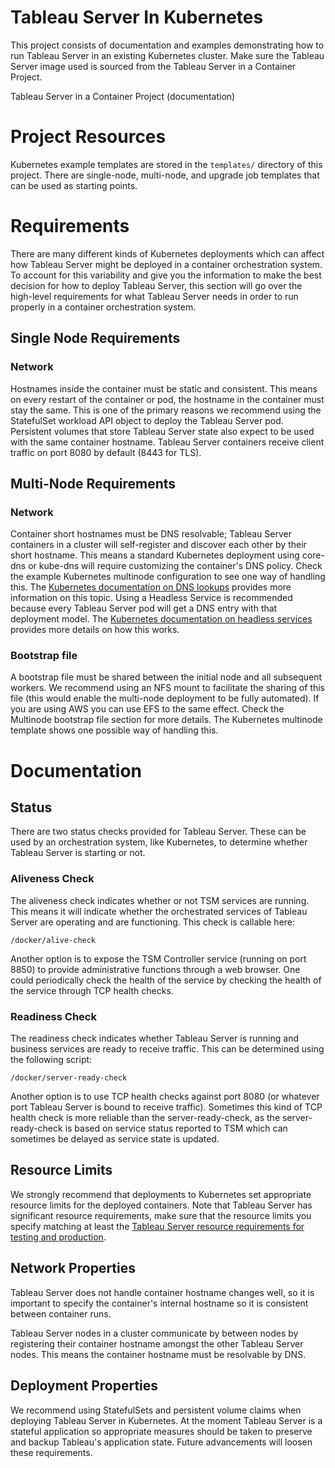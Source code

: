 # Tableau Server In Kubernetes
This project consists of documentation and examples demonstrating how to run Tableau Server in an existing Kubernetes cluster. Make sure the Tableau Server image used is sourced from the Tableau Server in a Container Project.

Tableau Server in a Container Project (documentation)

# Project Resources
Kubernetes example templates are stored in the `templates/` directory of this project. There are single-node, multi-node, and upgrade job templates that can be used as starting points.

# Requirements
There are many different kinds of Kubernetes deployments which can affect how Tableau Server might be deployed in a container orchestration system. To account for this variability and give you the information to make the best decision for how to deploy Tableau Server, this section will go over the high-level requirements for what Tableau Server needs in order to run properly in a container orchestration system.

## Single Node Requirements
### Network
Hostnames inside the container must be static and consistent. This means on every restart of the container or pod, the hostname in the container must stay the same. This is one of the primary reasons we recommend using the StatefulSet workload API object to deploy the Tableau Server pod.
Persistent volumes that store Tableau Server state also expect to be used with the same container hostname.
Tableau Server containers receive client traffic on port 8080 by default (8443 for TLS).

## Multi-Node Requirements
### Network
Container short hostnames must be DNS resolvable; Tableau Server containers in a cluster will self-register and discover each other by their short hostname. This means a standard Kubernetes deployment using core-dns or kube-dns will require customizing the container's DNS policy. Check the example Kubernetes multinode configuration to see one way of handling this. The [Kubernetes documentation on DNS lookups](https://kubernetes.io/docs/concepts/services-networking/dns-pod-service/) provides more information on this topic.
Using a Headless Service is recommended because every Tableau Server pod will get a DNS entry with that deployment model. The [Kubernetes documentation on headless services](https://kubernetes.io/docs/concepts/services-networking/service/#headless-services) provides more details on how this works.

### Bootstrap file
A bootstrap file must be shared between the initial node and all subsequent workers. We recommend using an NFS mount to facilitate the sharing of this file (this would enable the multi-node deployment to be fully automated). If you are using AWS you can use EFS to the same effect. Check the Multinode bootstrap file section for more details. The Kubernetes multinode template shows one possible way of handling this.

# Documentation
## Status
There are two status checks provided for Tableau Server. These can be used by an orchestration system, like Kubernetes, to determine whether Tableau Server is starting or not.

### Aliveness Check
The aliveness check indicates whether or not TSM services are running. This means it will indicate whether the orchestrated services of Tableau Server are operating and are functioning. This check is callable here:
```
/docker/alive-check
```
Another option is to expose the TSM Controller service (running on port 8850) to provide administrative functions through a web browser. One could periodically check the health of the service by checking the health of the service through TCP health checks.

### Readiness Check
The readiness check indicates whether Tableau Server is running and business services are ready to receive traffic. This can be determined using the following script:
```
/docker/server-ready-check
```
Another option is to use TCP health checks against port 8080 (or whatever port Tableau Server is bound to receive traffic). Sometimes this kind of TCP health check is more reliable than the server-ready-check, as the server-ready-check is based on service status reported to TSM which can sometimes be delayed as service state is updated.

## Resource Limits
We strongly recommend that deployments to Kubernetes set appropriate resource limits for the deployed containers. Note that Tableau Server has significant resource requirements, make sure that the resource limits you specify matching at least the [Tableau Server resource requirements for testing and production](https://help.tableau.com/current/server-linux/en-us/server_hardware_min.htm).

## Network Properties
Tableau Server does not handle container hostname changes well, so it is important to specify the container's internal hostname so it is consistent between container runs.

Tableau Server nodes in a cluster communicate by between nodes by registering their container hostname amongst the other Tableau Server nodes. This means the container hostname must be resolvable by DNS.

## Deployment Properties
We recommend using StatefulSets and persistent volume claims when deploying Tableau Server in Kubernetes. At the moment Tableau Server is a stateful application so appropriate measures should be taken to preserve and backup Tableau's application state. Future advancements will loosen these requirements.
